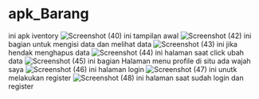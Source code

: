 # apk_Barang
 ini apk iventory 
![Screenshot (40)](https://github.com/mycodingan/apk_Barang/assets/120147794/f569ca64-ee2b-4a3d-8d3a-35f87e74e0c8)
ini tampilan awal
![Screenshot (42)](https://github.com/mycodingan/apk_Barang/assets/120147794/011b9f0b-2004-43b8-85d4-ac812aa34ee4)
ini bagian untuk mengisi data dan melihat data
![Screenshot (43)](https://github.com/mycodingan/apk_Barang/assets/120147794/dc095c1a-a3bd-47ae-8b61-3ec4791cbacf)
ini jika hendak menghapus data
![Screenshot (44)](https://github.com/mycodingan/apk_Barang/assets/120147794/8959917c-bed4-4a8b-a3d7-d9bc8c8881ec)
ini halaman saat click ubah data
![Screenshot (45)](https://github.com/mycodingan/apk_Barang/assets/120147794/04f78223-87a7-4367-a104-7bed214749c6)
ini bagian Halaman menu profile di situ ada wajah saya
![Screenshot (46)](https://github.com/mycodingan/apk_Barang/assets/120147794/44db9aba-d90c-4dcf-a806-b526ea602191)
ini halaman login 
![Screenshot (47)](https://github.com/mycodingan/apk_Barang/assets/120147794/0ac02c0a-cec2-4e58-aeb8-de02039c23f5)
ini unutk melakukan register
![Screenshot (48)](https://github.com/mycodingan/apk_Barang/assets/120147794/886d5547-e94b-4f5f-8109-ed22638bc049)
ini halaman saat sudah login dan register
